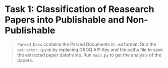 # Task 1: Classification of Reasearch Papers into Publishable and Non-Publishable

> `Parsed_Docs` contains the Parsed Documents in `.md` format.
> Run the `extractor.ipynb` by replacing GROQ API Key and file paths file to save the extracted paper dataframe.
> Run  `main.py` to get the analysis of the papers.